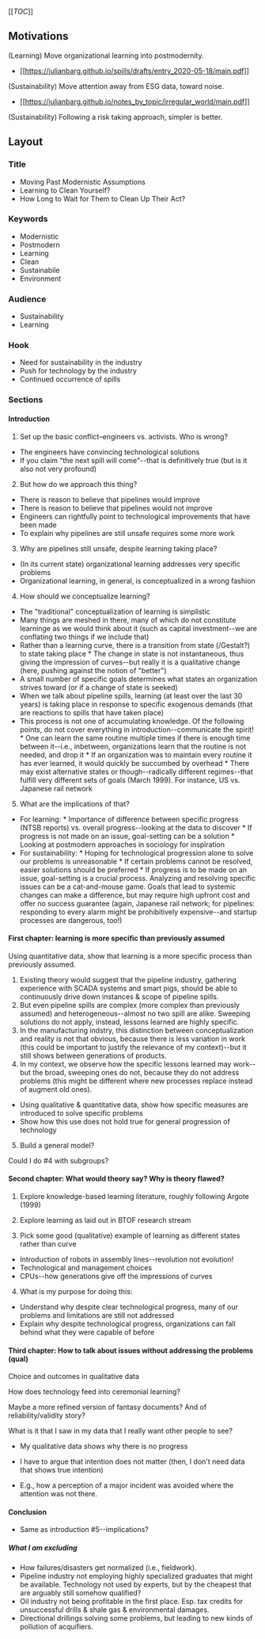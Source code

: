 [[_TOC_]]

## Motivations

(Learning) Move organizational learning into postmodernity.
* [[https://julianbarg.github.io/spills/drafts/entry_2020-05-18/main.pdf]]

(Sustainability) Move attention away from ESG data, toward noise.
* [[https://julianbarg.github.io/notes_by_topic/irregular_world/main.pdf]]

(Sustainability) Following a risk taking approach, simpler is better.

## Layout

### Title
* Moving Past Modernistic Assumptions
* Learning to Clean Yourself?
* How Long to Wait for Them to Clean Up Their Act?

### Keywords
* Modernistic
* Postmodern
* Learning
* Clean
* Sustainabile
* Environment

### Audience
* Sustainability
* Learning

### Hook
* Need for sustainability in the industry
* Push for technology by the industry
* Continued occurrence of spills

### Sections

#### Introduction

1. Set up the basic conflict–engineers vs. activists. Who is wrong?
* The engineers have convincing technological solutions
* If you claim "the next spill will come"--that is definitively true (but is it also not very profound)

2. But how do we approach this thing?
* There is reason to believe that pipelines would improve
* There is reason to believe that pipelines would not improve
* Engineers can rightfully point to technological improvements that have been made
* To explain why pipelines are still unsafe requires some more work

3. Why are pipelines still unsafe, despite learning taking place?
* (In its current state) organizational learning addresses very specific problems
* Organizational learning, in general, is conceptualized in a wrong fashion

4. How should we conceptualize learning?
* The "traditional" conceptualization of learning is simplistic
* Many things are meshed in there, many of which do not constitute learninge as we would think about it (such as capital investment--we are conflating two things if we include that)
* Rather than a learning curve, there is a transition from state (/Gestalt?) to state taking place
        * The change in state is not instantaneous, thus giving the impression of curves--but really it is a qualitative change (here, pushing against the notion of "better")
* A small number of specific goals determines what states an organization strives toward (or if a change of state is seeked)
* When we talk about pipeline spills, learning (at least over the last 30 years) is taking place in response to specific exogenous demands (that are reactions to spills that have taken place)
* This process is not one of accumulating knowledge. Of the following points, do not cover everything in introduction--communicate the spirit!
        * One can learn the same routine multiple times if there is enough time between it--i.e., inbetween, organizations learn that the routine is not needed, and drop it
        * If an organization was to maintain every routine it has ever learned, it would quickly be succumbed by overhead
        * There may exist alternative states or though--radically different regimes--that fulfill very different sets of goals (March 1999). For instance, US vs. Japanese rail network

5. What are the implications of that?
* For learning:
        * Importance of difference between specific progress (NTSB reports) vs. overall progress--looking at the data to discover
        * If progress is not made on an issue, goal-setting can be a solution
        * Looking at postmodern approaches in sociology for inspiration
* For sustainability:
        * Hoping for technological progression alone to solve our problems is unreasonable
        * If certain problems cannot be resolved, easier solutions should be preferred
        * If progress is to be made on an issue, goal-setting is a crucial process. Analyzing and resolving specific issues can be a cat-and-mouse game. Goals that lead to systemic changes can make a difference, but may require high upfront cost and offer no success guarantee (again, Japanese rail network; for pipelines: responding to every alarm might be prohibitively expensive--and startup processes are dangerous, too!)

#### First chapter: learning is more specific than previously assumed

Using quantitative data, show that learning is a more specific process than previously assumed. 

1. Existing theory would suggest that the pipeline industry, gathering experience with SCADA systems and smart pigs, should be able to continuously drive down instances & scope of pipeline spills.
2. But even pipeline spills are complex (more complex than previously assumed) and heterogeneous--almost no two spill are alike. Sweeping solutions do not apply, instead, lessons learned are highly specific.
3. In the manufacturing indstry, this distinction between conceptualization and reality is not that obvious, because there is less variation in work (this could be important to justify the relevance of my context)--but it still shows between generations of products.
4. In my context, we observe how the specific lessons learned may work--but the broad, sweeping ones do not, because they do not address problems (this might be different where new processes replace instead of augment old ones).
* Using qualitative & quantitative data, show how specific measures are introduced to solve specific problems
* Show how this use does not hold true for general progression of technology
5. Build a general model?

Could I do #4 with subgroups?

#### Second chapter: What would theory say? Why is theory flawed?

1. Explore knowledge-based learning literature, roughly following Argote (1999)

2. Explore learning as laid out in BTOF research stream

3. Pick some good (qualitative) example of learning as different states rather than curve 
* Introduction of robots in assembly lines--revolution not evolution!
* Technological and management choices
* CPUs--how generations give off the impressions of curves

4. What is my purpose for doing this:
* Understand why despite clear technological progress, many of our problems and limitations are still not addressed
* Explain why despite technological progress, organizations can fall behind what they were capable of before

#### Third chapter: How to talk about issues without addressing the problems (qual)


Choice and outcomes in qualitative data

How does technology feed into ceremonial learning?

Maybe a more refined version of fantasy documents? And of reliability/validity story?

What is it that I saw in my data that I really want other people to see?
* My qualitative data shows why there is no progress
* I have to argue that intention does not matter (then, I don't  need data that shows true intention)

* E.g., how a perception of a major incident was avoided where the attention was not there.

#### Conclusion

* Same as introduction #5--implications?

##### What I am excluding

* How failures/disasters get normalized (i.e., fieldwork).
* Pipeline industry not employing highly specialized graduates that might be available. Technology not used by experts, but by the cheapest that are arguably still somehow qualified?
* Oil industry not being profitable in the first place. Esp. tax credits for unsuccessful drills & shale gas & environmental damages.
* Directional drillings solving some problems, but leading to new kinds of pollution of acquifiers.